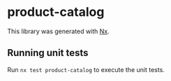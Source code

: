 # product-catalog

This library was generated with [Nx](https://nx.dev).

## Running unit tests

Run `nx test product-catalog` to execute the unit tests.
